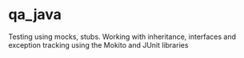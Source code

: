 # qa_java


Testing using mocks, stubs. Working with inheritance, interfaces and exception tracking using the Mokito and JUnit libraries
